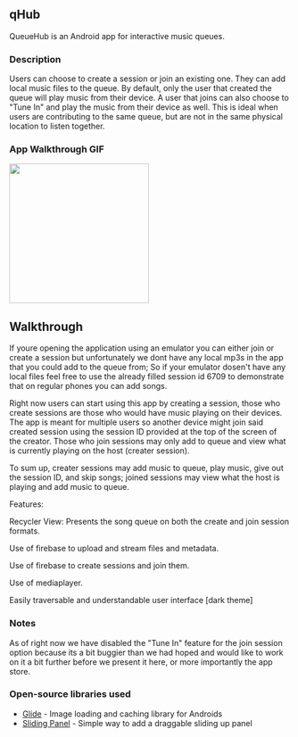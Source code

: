 ## qHub
QueueHub is an Android app for interactive music queues.

### Description
Users can choose to create a session or join an existing one. They can add local music files to the queue. By default, only the user that created the queue will play music from their device. A user that joins can also choose to "Tune In" and play the music from their device as well. This is ideal when users are contributing to the same queue, but are not in the same physical location to listen together.

### App Walkthrough GIF
<img src="qhub.gif" width=250><br>

## Walkthrough
If youre opening the application using an emulator you can either join or create a session but unfortunately we dont have any local mp3s in the app that you could add to the queue from; So if your emulator dosen't have any local files feel free to use the already filled session id 6709 to demonstrate that on regular phones you can add songs. 

Right now users can start using this app by creating a session, those who create sessions are those who would have music playing on their devices. The app is meant for multiple users so another device might join said created session using the session ID provided at the top of the screen of the creator. Those who join sessions may only add to queue and view what is currently playing on the host (creater session).

To sum up, creater sessions may add music to queue, play music, give out the session ID, and skip songs; joined sessions may view what the host is playing and add music to queue.

Features:

Recycler View: Presents the song queue on both the create and join session formats.

Use of firebase to upload and stream files and metadata.

Use of firebase to create sessions and join them.

Use of mediaplayer.

Easily traversable and understandable user interface [dark theme]

### Notes
As of right now we have disabled the "Tune In" feature for the join session option because its a bit buggier than we had hoped and would like to work on it a bit further before we present it here, or more importantly the app store.

### Open-source libraries used 
- [Glide](https://github.com/bumptech/glide) - Image loading and caching library for Androids
- [Sliding Panel](https://github.com/umano/AndroidSlidingUpPanel) - Simple way to add a draggable sliding up panel
